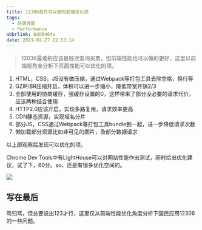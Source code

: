 ```yaml
---
title: 12306首页可以做的前端优化项
tags:
  - 前端性能
  - Performance
abbrlink: 6dd0464a
date: 2021-02-27 22:53:14
---
```


> 12036最难的应该是班次查询买票，但前端性能也可以做的更好，这里以前端视角来分析下页面性能可以优化的项。

1. HTML，CSS，JS没有做压缩，通过Webpack等打包工具去除空格，换行等
2. GZIP/BR压缩开启，体积可以进一步缩小，降低带宽开销2/3
3. 全部使用的协商缓存，强缓存设置的0，这样带来了部分没必要的请求代价，应该两种结合使用
4. HTTP2.0应该开启，实现多路复用，请求效率更高
5. CDN静态资源，实现域名分片
6. 部分JS，CSS通过Webpack等打包工具bundle到一起，进一步降低请求次数
7. 懒加载部分资源比如非可见的图片，及部分数据请求

以上即观察后发现可以优化的项。

Chrome Dev Tools中有LightHouse可以对网站性能作出测试，同时给出优化建议，试了下，60分。so，还是有很多优化空间的。



![](https://static.1991421.cn/2021/2021-02-27-225754.jpeg)



## 写在最后

骂归骂，但总要说出123才行，这里仅从前端性能优化角度分析下国民应用12306的一些问题。